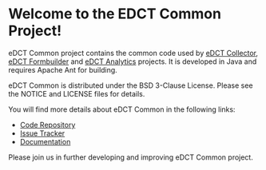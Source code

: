 Welcome to the EDCT Common Project!
=========================================

eDCT Common project contains the common code used by [eDCT Collector](https://github.com/NCIP/edct-collector),
[eDCT Formbuilder](https://github.com/NCIP/edct-formbuilder) and [eDCT Analytics](https://github.com/NCIP/edct-analytics) projects. It is developed in Java and requires Apache Ant for building.

eDCT Common is distributed under the BSD 3-Clause License. Please see the NOTICE and LICENSE files for details.

You will find more details about eDCT Common in the following links:


 * [Code Repository](https://github.com/NCIP/edct-common)
 * [Issue Tracker](https://tracker.nci.nih.gov/browse/EDCT)
 * [Documentation](https://wiki.nci.nih.gov/x/KgawB)
 
 
Please join us in further developing and improving eDCT Common project.

